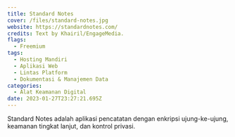 ```yaml
---
title: Standard Notes
cover: /files/standard-notes.jpg
website: https://standardnotes.com/
credits: Text by Khairil/EngageMedia.
flags:
  - Freemium
tags:
  - Hosting Mandiri
  - Aplikasi Web
  - Lintas Platform
  - Dokumentasi & Manajemen Data
categories:
  - Alat Keamanan Digital
date: 2023-01-27T23:27:21.695Z
---
```

S﻿tandard Notes adalah aplikasi pencatatan dengan enkripsi ujung-ke-ujung, keamanan tingkat lanjut, dan kontrol privasi.